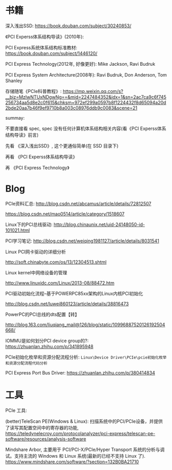

# 书籍

深入浅出SSD: https://book.douban.com/subject/30240853/

《PCI Experss体系结构导读》(2010年):

PCI Express系统体系结构标准教材: https://book.douban.com/subject/1446120/

PCI Express Technology(2012年, 好像更好): Mike Jackson, Ravi Budruk

PCI Express System Architecture(2008年): Ravi Budruk, Don Anderson, Tom Shanley

存储随笔《PCIe科普教程》: https://mp.weixin.qq.com/s?__biz=MzIwNTUxNDgwNg==&mid=2247484352&idx=1&sn=2ac7ca9c6f745256734aa5d8e2c0f615&chksm=972ef299a0597b8f1224432f8d65094a20d2bde20aa7b46f9ef9710b8a003c08976ddb9c0083&scene=21

summay:

不要直接看 spec, spec 没有任何计算机体系结构相关内容(看《PCI Experss体系结构导读》前言)

先看 《深入浅出SSD》, 这个更通俗简单(在 SSD 目录下)

再看 《PCI Experss体系结构导读》

再 《PCI Express Technology》

# Blog

PCIe资料汇总: http://blog.csdn.net/abcamus/article/details/72812507

https://blog.csdn.net/mao0514/article/category/1518607


Linux下的PCI总线驱动: http://blog.chinaunix.net/uid-24148050-id-101021.html


PCI学习笔记: http://blog.csdn.net/weiqing1981127/article/details/8031541

Linux PCI网卡驱动的详细分析

http://soft.chinabyte.com/os/13/12304513.shtml

Linux kernel中网络设备的管理

http://www.linuxidc.com/Linux/2013-08/88472.htm

PCI驱动初始化流程–基于POWERPC85xx架构的Linux内核PCI初始化

http://blog.csdn.net/luwei860123/article/details/38816473

PowerPC的PCI总线的dts配置【转】

http://blog.163.com/liuqiang_mail@126/blog/static/10996887520126192504668/

IOMMU是如何划分PCI device group的?: https://zhuanlan.zhihu.com/p/341895948

PCIe初始化枚举和资源分配流程分析: `Linux\Device Driver\PCIe\pcie初始化枚举和资源分配流程代码分析`

PCI Express Port Bus Driver: https://zhuanlan.zhihu.com/p/380414834

# 工具

PCIe 工具:

(better)TeleScan PE(Windows & Linux): 扫描系统中的PCI/PCIe设备，并提供了读写其配置空间中的寄存器的功能, https://teledynelecroy.com/protocolanalyzer/pci-express/telescan-pe-software/resources/analysis-software

Mindshare Arbor, 主要用于 PCI/PCI-X/PCIe/Hyper Transport 系统的分析与调试。支持主流的 Windows 和 Linux 系统(最新的已经不支持 Linux 了). https://www.mindshare.com/software/?section=132B0BA21710


